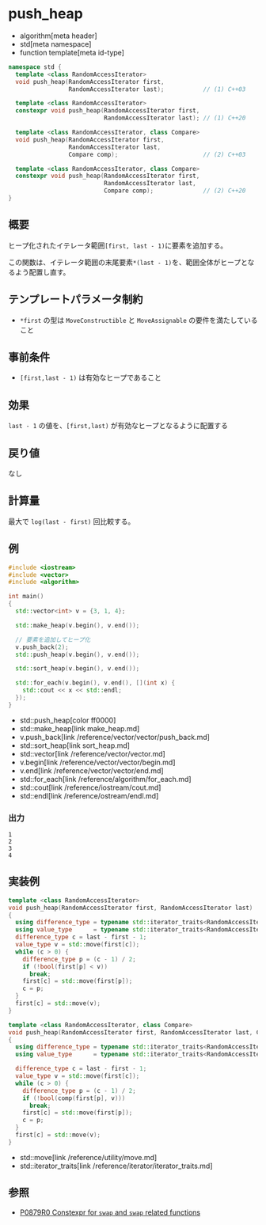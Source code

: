 # push_heap
* algorithm[meta header]
* std[meta namespace]
* function template[meta id-type]

```cpp
namespace std {
  template <class RandomAccessIterator>
  void push_heap(RandomAccessIterator first,
                 RandomAccessIterator last);           // (1) C++03

  template <class RandomAccessIterator>
  constexpr void push_heap(RandomAccessIterator first,
                           RandomAccessIterator last); // (1) C++20

  template <class RandomAccessIterator, class Compare>
  void push_heap(RandomAccessIterator first,
                 RandomAccessIterator last,
                 Compare comp);                        // (2) C++03

  template <class RandomAccessIterator, class Compare>
  constexpr void push_heap(RandomAccessIterator first,
                           RandomAccessIterator last,
                           Compare comp);              // (2) C++20
}
```

## 概要
ヒープ化されたイテレータ範囲`[first, last - 1)`に要素を追加する。

この関数は、イテレータ範囲の末尾要素`*(last - 1)`を、範囲全体がヒープとなるよう配置し直す。


## テンプレートパラメータ制約
- `*first` の型は `MoveConstructible` と `MoveAssignable` の要件を満たしていること


## 事前条件
- `[first,last - 1)` は有効なヒープであること


## 効果
`last - 1` の値を、`[first,last)` が有効なヒープとなるように配置する


## 戻り値
なし


## 計算量
最大で `log(last - first)` 回比較する。


## 例
```cpp example
#include <iostream>
#include <vector>
#include <algorithm>

int main()
{
  std::vector<int> v = {3, 1, 4};

  std::make_heap(v.begin(), v.end());

  // 要素を追加してヒープ化
  v.push_back(2);
  std::push_heap(v.begin(), v.end());

  std::sort_heap(v.begin(), v.end());

  std::for_each(v.begin(), v.end(), [](int x) {
    std::cout << x << std::endl;
  });
}
```
* std::push_heap[color ff0000]
* std::make_heap[link make_heap.md]
* v.push_back[link /reference/vector/vector/push_back.md]
* std::sort_heap[link sort_heap.md]
* std::vector[link /reference/vector/vector.md]
* v.begin[link /reference/vector/vector/begin.md]
* v.end[link /reference/vector/vector/end.md]
* std::for_each[link /reference/algorithm/for_each.md]
* std::cout[link /reference/iostream/cout.md]
* std::endl[link /reference/ostream/endl.md]

### 出力
```
1
2
3
4
```


## 実装例
```cpp
template <class RandomAccessIterator>
void push_heap(RandomAccessIterator first, RandomAccessIterator last)
{
  using difference_type = typename std::iterator_traits<RandomAccessIterator>::difference_type;
  using value_type      = typename std::iterator_traits<RandomAccessIterator>::value_type;
  difference_type c = last - first - 1;
  value_type v = std::move(first[c]);
  while (c > 0) {
    difference_type p = (c - 1) / 2;
    if (!bool(first[p] < v))
      break;
    first[c] = std::move(first[p]);
    c = p;
  }
  first[c] = std::move(v);
}

template <class RandomAccessIterator, class Compare>
void push_heap(RandomAccessIterator first, RandomAccessIterator last, Compare comp)
{
  using difference_type = typename std::iterator_traits<RandomAccessIterator>::difference_type;
  using value_type      = typename std::iterator_traits<RandomAccessIterator>::value_type;

  difference_type c = last - first - 1;
  value_type v = std::move(first[c]);
  while (c > 0) {
    difference_type p = (c - 1) / 2;
    if (!bool(comp(first[p], v)))
      break;
    first[c] = std::move(first[p]);
    c = p;
  }
  first[c] = std::move(v);
}
```
* std::move[link /reference/utility/move.md]
* std::iterator_traits[link /reference/iterator/iterator_traits.md]


## 参照
- [P0879R0 Constexpr for `swap` and `swap` related functions](http://www.open-std.org/jtc1/sc22/wg21/docs/papers/2018/p0879r0.html)

